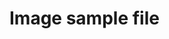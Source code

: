 # Image sample file

<param ve-image
src=“wc:Wild_rice_in_McGregor,_Minnesota.jpg"
caption=“A flowering wild rice plant"
fit=“contain”>

